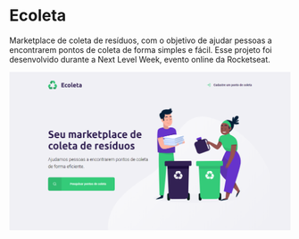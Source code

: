 # Ecoleta

Marketplace de coleta de resíduos, com o objetivo de ajudar pessoas a encontrarem pontos de coleta de forma simples e fácil. Esse projeto foi desenvolvido durante a Next Level Week, evento online da Rocketseat.

![home-page](assets/sreenshots/home-page.png)
